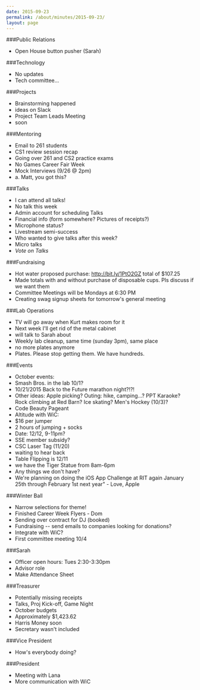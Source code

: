 ```yaml
---
date: 2015-09-23
permalink: /about/minutes/2015-09-23/
layout: page
---
```


###Public Relations
* Open House button pusher (Sarah)

###Technology
* No updates
* Tech committee...

###Projects
* Brainstorming happened
 * ideas on Slack
* Project Team Leads Meeting
 * soon

###Mentoring
* Email to 261 students
* CS1 review session recap
* Going over 261 and CS2 practice exams
* No Games Career Fair Week
* Mock Interviews (9/26 @ 2pm)
 * a. Matt, you got this?

###Talks
* I can attend all talks!
* No talk this week
* Admin account for scheduling Talks
* Financial info (form somewhere? Pictures of receipts?)
* Microphone status?
* Livestream semi-success
* Who wanted to give talks after this week?
 * Micro talks
 * *Vote on Talks*

###Fundraising
* Hot water proposed purchase: http://bit.ly/1PtO2GZ total of $107.25
 * Made totals with and without purchase of disposable cups. Pls discuss if we want them
* Committee Meetings will be Mondays at 6:30 PM
* Creating swag signup sheets for tomorrow's general meeting

###Lab Operations
* TV will go away when Kurt makes room for it
* Next week I'll get rid of the metal cabinet
 * will talk to Sarah about
* Weekly lab cleanup, same time (sunday 3pm), same place
 * no more plates anymore
* Plates. Please stop getting them. We have hundreds.

###Events
* October events:
 * Smash Bros. in the lab 10/1?
 * 10/21/2015 Back to the Future marathon night?!?!
* Other ideas: Apple picking? Outing: hike, camping...? PPT Karaoke? Rock climbing at Red Barn? Ice skating? Men's Hockey (10/3)?
* Code Beauty Pageant
* Altitude with WiC:
 * $16 per jumper
 * 2 hours of jumping + socks
 * Date: 12/12, 9-11pm?
 * SSE member subsidy?
* CSC Laser Tag (11/20)
 * waiting to hear back
* Table Flipping is 12/11
 * we have the Tiger Statue from 8am-6pm
 * Any things we don't have?
* We're planning on doing the iOS App Challenge at RIT again January 25th through February 1st next year" - Love, Apple

###Winter Ball
* Narrow selections for theme!
* Finished Career Week Flyers - Dom
* Sending over contract for DJ (booked)
* Fundraising -- send emails to companies looking for donations?
* Integrate with WiC?
* First committee meeting 10/4

###Sarah
* Officer open hours: Tues 2:30-3:30pm
* Advisor role
* Make Attendance Sheet

###Treasurer
* Potentially missing receipts
 * Talks, Proj Kick-off, Game Night
* October budgets
* Approximately $1,423.62
* Harris Money soon
 * Secretary wasn't included

###Vice President
* How's everybody doing?

###President
* Meeting with Lana
 * More communication with WiC

